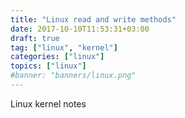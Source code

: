 ```yaml
---
title: "Linux read and write methods"
date: 2017-10-10T11:53:31+03:00
draft: true
tag: ["linux", "kernel"]
categories: ["linux"]
topics: ["linux"]
#banner: "banners/linux.png"
---
```


Linux kernel notes

